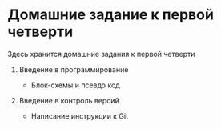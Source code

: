 # Домашние задание к первой четверти
 Здесь хранится домашние задания к первой четверти 

1. Введение в программирование
    + Блок-схемы и псевдо код

2. Введение в контроль версий
    + Написание инструкции к Git

    